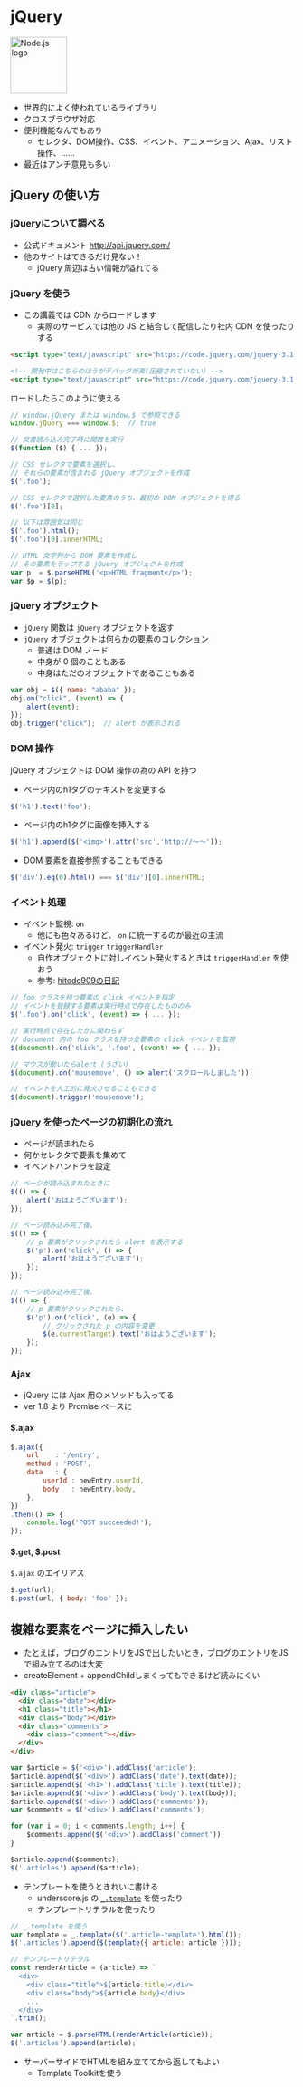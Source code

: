 jQuery
================================================================

<img alt="Node.js logo" src="./jquery-logo.png" height="100"/>

* 世界的によく使われているライブラリ
* クロスブラウザ対応
* 便利機能なんでもあり
  * セレクタ、DOM操作、CSS、イベント、アニメーション、Ajax、リスト操作、……
* 最近はアンチ意見も多い


jQuery の使い方
----------------------------------------------------------------

### jQueryについて調べる

- 公式ドキュメント http://api.jquery.com/
- 他のサイトはできるだけ見ない！
  - jQuery 周辺は古い情報が溢れてる


### jQuery を使う

- この講義では CDN からロードします
  - 実際のサービスでは他の JS と結合して配信したり社内 CDN を使ったりする

```html
<script type="text/javascript" src="https://code.jquery.com/jquery-3.1.0.min.js"></script>

<!-- 開発中はこちらのほうがデバッグが楽(圧縮されていない) -->
<script type="text/javascript" src="https://code.jquery.com/jquery-3.1.0.js"></script>
```

ロードしたらこのように使える

```javascript
// window.jQuery または window.$ で参照できる
window.jQuery === window.$;  // true

// 文書読み込み完了時に関数を実行
$(function ($) { ... });

// CSS セレクタで要素を選択し、
// それらの要素が含まれる jQuery オブジェクトを作成
$('.foo');

// CSS セレクタで選択した要素のうち、最初の DOM オブジェクトを得る
$('.foo')[0];

// 以下は雰囲気は同じ
$('.foo').html();
$('.foo')[0].innerHTML;

// HTML 文字列から DOM 要素を作成し
// その要素をラップする jQuery オブジェクトを作成
var p  = $.parseHTML('<p>HTML fragment</p>');
var $p = $(p);
```


### jQuery オブジェクト

* `jQuery` 関数は `jQuery` オブジェクトを返す
* `jQuery` オブジェクトは何らかの要素のコレクション
  * 普通は DOM ノード
  * 中身が 0 個のこともある
  * 中身はただのオブジェクトであることもある

```javascript
var obj = $({ name: "ababa" });
obj.on("click", (event) => {
    alert(event);
});
obj.trigger("click");  // alert が表示される
```


### DOM 操作

jQuery オブジェクトは DOM 操作の為の API を持つ

- ページ内のh1タグのテキストを変更する

```javascript
$('h1').text('foo');
```

- ページ内のh1タグに画像を挿入する

```javascript
$('h1').append($('<img>').attr('src','http://〜〜'));
```

- DOM 要素を直接参照することもできる

```javascript
$('div').eq(0).html() === $('div')[0].innerHTML;
```


### イベント処理

- イベント監視: `on`
  - 他にも色々あるけど、 `on` に統一するのが最近の主流  
- イベント発火: `trigger` `triggerHandler`
  - 自作オブジェクトに対しイベント発火するときは `triggerHandler` を使おう
  - 参考: [hitode909の日記](http://blog.sushi.money/entry/2013/11/24/174809)

```javascript
// foo クラスを持つ要素の click イベントを指定
// イベントを登録する要素は実行時点で存在したもののみ
$('.foo').on('click', (event) => { ... });

// 実行時点で存在したかに関わらず
// document 内の foo クラスを持つ全要素の click イベントを監視
$(document).on('click', '.foo', (event) => { ... });

// マウスが動いたらalert (うざい)
$(document).on('mousemove', () => alert('スクロールしました'));

// イベントを人工的に発火させることもできる
$(document).trigger('mousemove');
```


### jQuery を使ったページの初期化の流れ

+ ページが読まれたら
+ 何かセレクタで要素を集めて
+ イベントハンドラを設定

```javascript
// ページが読み込まれたときに
$(() => {
    alert('おはようございます');
});
```

```javascript
// ページ読み込み完了後、
$(() => {
    // p 要素がクリックされたら alert を表示する
    $('p').on('click', () => {
        alert('おはようございます');
    });
});
```

```javascript
// ページ読み込み完了後、
$(() => {
    // p 要素がクリックされたら、
    $('p').on('click', (e) => {
        // クリックされた p の内容を変更
        $(e.currentTarget).text('おはようございます');
    });
});
```

### Ajax

* jQuery には Ajax 用のメソッドも入ってる
* ver 1.8 より Promise ベースに

#### $.ajax

```javascript
$.ajax({
    url    : '/entry',
    method : 'POST',
    data   : {
        userId : newEntry.userId,
        body   : newEntry.body,
    },
})
.then(() => {
    console.log('POST succeeded!');
});
```

#### $.get, $.post

`$.ajax` のエイリアス

```javascript
$.get(url);
$.post(url, { body: 'foo' });
```


複雑な要素をページに挿入したい
----------------------------------------------------------------

- たとえば，ブログのエントリをJSで出したいとき，ブログのエントリをJSで組み立てるのは大変
- createElement + appendChildしまくってもできるけど読みにくい

```html
<div class="article">
  <div class="date"></div>
  <h1 class="title"></h1>
  <div class="body"></div>
  <div class="comments">
    <div class="comment"></div>
  </div>
</div>
```

```javascript
var $article = $('<div>').addClass('article');
$article.append($('<div>').addClass('date').text(date));
$article.append($('<h1>').addClass('title').text(title));
$article.append($('<div>').addClass('body').text(body));
$article.append($('<div>').addClass('comments'));
var $comments = $('<div>').addClass('comments');

for (var i = 0; i < comments.length; i++) {
    $comments.append($('<div>').addClass('comment'));
}

$article.append($comments);
$('.articles').append($article);
```

- テンプレートを使うときれいに書ける
  - underscore.js の [`_.template`](http://underscorejs.org/#template) を使ったり
  - テンプレートリテラルを使ったり  

```javascript
// _.template を使う
var template = _.template($('.article-template').html());
$('.articles').append($(template({ article: article })));

// テンプレートリテラル
const renderArticle = (article) => `
  <div>
    <div class="title">${article.title}</div>
    <div class="body">${article.body}</div>
    ...
  </div>
`.trim();

var article = $.parseHTML(renderArticle(article));
$('.articles').append(article);
```

- サーバーサイドでHTMLを組み立ててから返してもよい
  - Template Toolkitを使う
